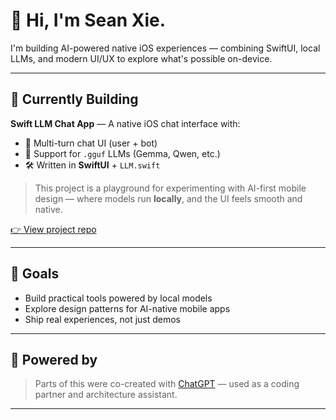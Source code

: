 # 👋 Hi, I'm Sean Xie.

I'm building AI-powered native iOS experiences — combining SwiftUI, local LLMs, and modern UI/UX to explore what's possible on-device.

---

## 🧠 Currently Building

**Swift LLM Chat App** — A native iOS chat interface with:

- 💬 Multi-turn chat UI (user + bot)
- 📂 Support for `.gguf` LLMs (Gemma, Qwen, etc.)
- 🛠️ Written in **SwiftUI** + `LLM.swift`

> This project is a playground for experimenting with AI-first mobile design — where models run **locally**, and the UI feels smooth and native.

[👉 View project repo](https://github.com/seanxie568/chatapp)

---

## 🧪 Goals

- Build practical tools powered by local models
- Explore design patterns for AI-native mobile apps
- Ship real experiences, not just demos

---

## 🤖 Powered by

> Parts of this were co-created with [ChatGPT](https://openai.com/chatgpt) — used as a coding partner and architecture assistant.

---



